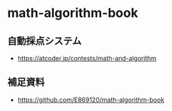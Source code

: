 # math-algorithm-book

## 自動採点システム
* https://atcoder.jp/contests/math-and-algorithm

## 補足資料
* https://github.com/E869120/math-algorithm-book
